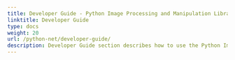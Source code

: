 ```yaml
---
title: Developer Guide - Python Image Processing and Manipulation Library API
linktitle: Developer Guide
type: docs
weight: 20
url: /python-net/developer-guide/
description: Developer Guide section describes how to use the Python Image Processing Library API to manipulate, draw and work with images 
---
```

